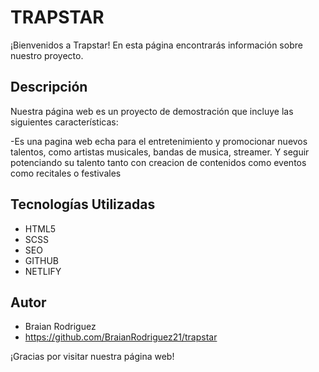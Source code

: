 # TRAPSTAR
¡Bienvenidos a Trapstar! En esta página encontrarás información sobre nuestro proyecto.

## Descripción

Nuestra página web es un proyecto de demostración que incluye las siguientes características:

-Es una pagina web echa para el entretenimiento y promocionar nuevos talentos, como artistas musicales, bandas de musica, streamer. Y seguir potenciando su talento tanto con creacion de contenidos como eventos como recitales o festivales

## Tecnologías Utilizadas

- HTML5
- SCSS
- SEO
- GITHUB
- NETLIFY

## Autor

- Braian Rodriguez
- https://github.com/BraianRodriguez21/trapstar

¡Gracias por visitar nuestra página web!